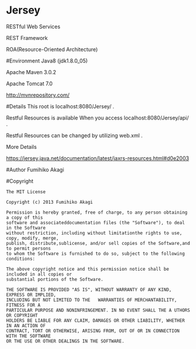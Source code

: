 # Jersey
RESTful Web Services

REST Framework

ROA(Resource-Oriented Architecture)

#Environment
Java8 (jdk1.8.0_05)

Apache Maven 3.0.2

Apache Tomcat 7.0

http://mvnrepository.com/

#Details
This root is localhost:8080/Jersey/ .

Restful Resources is available When you access localhost:8080/Jersey/api/ .

Restful Resources can be changed by utilizing web.xml .

More Details

https://jersey.java.net/documentation/latest/jaxrs-resources.html#d0e2003



#Author
Fumihiko Akagi

#Copyright
  
    The MIT License

    Copyright (c) 2013 Fumihiko Akagi

    Permission is hereby granted, free of charge, to any person obtaining a copy of this
    software and associateddocumentation files (the "Software"), to deal in the Software
    without restriction, including without limitationthe rights to use, copy, modify, merge,
    publish, distribute,sublicense, and/or sell copies of the Software,and to permit persons
    to whom the Software is furnished to do so, subject to the following conditions:

    The above copyright notice and this permission notice shall be included in all copies or 
    substantial portions of the Software.

    THE SOFTWARE IS PROVIDED "AS IS", WITHOUT WARRANTY OF ANY KIND, EXPRESS OR IMPLIED, 
    INCLUDING BUT NOT LIMITED TO THE   WARRANTIES OF MERCHANTABILITY, FITNESS FOR A
    PARTICULAR PURPOSE AND NONINFRINGEMENT. IN NO EVENT SHALL THE A UTHORS OR COPYRIGHT
    HOLDERS BE LIABLE FOR ANY CLAIM, DAMAGES OR OTHER LIABILITY, WHETHER IN AN ACTION OF
    CONTRACT, TORT OR OTHERWISE, ARISING FROM, OUT OF OR IN CONNECTION WITH THE SOFTWARE
    OR THE USE OR OTHER DEALINGS IN THE SOFTWARE.



